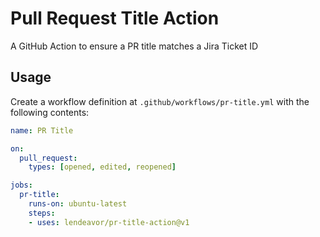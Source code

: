 # Pull Request Title Action

A GitHub Action to ensure a PR title matches a Jira Ticket ID

## Usage

Create a workflow definition at `.github/workflows/pr-title.yml` with the following contents:

```yaml
name: PR Title

on:
  pull_request:
    types: [opened, edited, reopened]

jobs:
  pr-title:
    runs-on: ubuntu-latest
    steps:
    - uses: lendeavor/pr-title-action@v1
```
